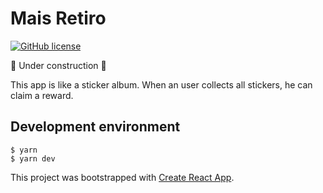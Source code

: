 # Mais Retiro

[![GitHub license](https://img.shields.io/github/license/alcalcides/adretiro)](https://github.com/alcalcides/adretiro/blob/master/LICENSE)

🚧 Under construction 🚧


This app is like a sticker album. When an user collects all stickers, he can claim a reward.

## Development environment

```shell 
$ yarn
$ yarn dev
```

This project was bootstrapped with [Create React App](https://github.com/facebook/create-react-app).